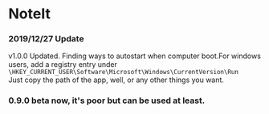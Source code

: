# NoteIt

### 2019/12/27 Update

v1.0.0 Updated.
Finding ways to autostart when computer boot.For windows users, add a registry entry under  
`\HKEY_CURRENT_USER\Software\Microsoft\Windows\CurrentVersion\Run`  
Just copy the path of the app, well, or any other things you want.

### 0.9.0 beta now, it's poor but can be used at least.